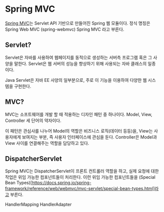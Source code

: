 # Spring MVC

[Spring MVC](https://docs.spring.io/spring-framework/reference/web/webmvc.html)는 Servlet API 기반으로 만들어진 Spring 웹 모듈이다.
정식 명칭은 Spring Web MVC (spring-webmvc) Spring MVC 라고 부른다.

## Servlet?
Servlet은 자바를 사용하여 웹페이지를 동적으로 생성하는 서버측 프로그램 혹은 그 사양을 말한다. Servlet은 웹 서버의 성능을 향상하기 위해 사용되는 자바 클래스의 일종이다.

Java Servlet은 자바 EE 사양의 일부분으로, 주로 이 기능을 이용하여 다양한 웹 시스템을 구현한다.

## MVC?
MVC는 소프트웨어를 개발 할 때 적용하는 디자인 패턴 중 하나이다. Model, View, Controller 세 단어의 약자이다.

이 패턴은 관심사를 나누어 Model의 역할은 비즈니스 로직(데이터 등등)을, View는 사용자에게 보여지는 부분, 즉 사용자 인터페이스에 관심을 둔다. Controller은 Model과 View 사이를 연결해주는 역할을 담당하고 있다.

## DispatcherServlet
Spring MVC는 DispatcherServlet이 프론트 컨트롤러 역할을 하고, 실제 요청에 대한 작업은 위임 가능한 컴포넌트들이 처리한다. 이런 위임 가능한 컴포넌트들을 (Special Bean Types)[https://docs.spring.io/spring-framework/reference/web/webmvc/mvc-servlet/special-bean-types.html]라고 부른다.

HandlerMapping
HandlerAdapter




